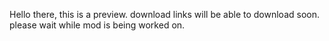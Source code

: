 Hello there, this is a preview. download links will be able to download soon. please wait while mod is being worked on.
